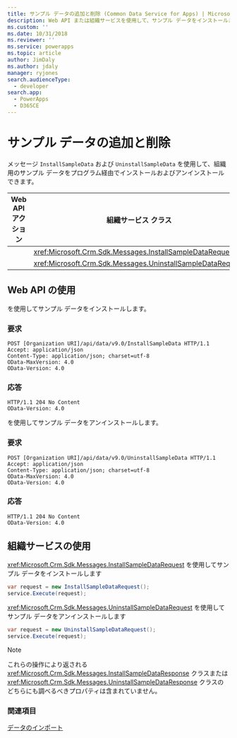 ```yaml
---
title: サンプル データの追加と削除 (Common Data Service for Apps) | Microsoft Docs
description: Web API または組織サービスを使用して、サンプル データをインストールまたはアンインストールする方法
ms.custom: ''
ms.date: 10/31/2018
ms.reviewer: ''
ms.service: powerapps
ms.topic: article
author: JimDaly
ms.author: jdaly
manager: ryjones
search.audienceType:
  - developer
search.app:
  - PowerApps
  - D365CE
---
```

# <a name="add-and-remove-sample-data"></a>サンプル データの追加と削除

メッセージ `InstallSampleData` および `UninstallSampleData` を使用して、組織用のサンプル データをプログラム経由でインストールおよびアンインストールできます。 

|Web API アクション |組織サービス クラス|
|--|--|
|<xref href="Microsoft.Dynamics.CRM.InstallSampleData?text=InstallSampleData Action" /> |<xref:Microsoft.Crm.Sdk.Messages.InstallSampleDataRequest>|
|<xref href="Microsoft.Dynamics.CRM.UninstallSampleData?text=UninstallSampleData Action" />|<xref:Microsoft.Crm.Sdk.Messages.UninstallSampleDataRequest>|

## <a name="using-the-web-api"></a>Web API の使用

<xref href="Microsoft.Dynamics.CRM.InstallSampleData?text=InstallSampleData Action" /> を使用してサンプル データをインストールします。

### <a name="request"></a>要求

```http
POST [Organization URI]/api/data/v9.0/InstallSampleData HTTP/1.1
Accept: application/json
Content-Type: application/json; charset=utf-8
OData-MaxVersion: 4.0
OData-Version: 4.0
```
### <a name="response"></a>応答

```http
HTTP/1.1 204 No Content
OData-Version: 4.0
```

<xref href="Microsoft.Dynamics.CRM.UninstallSampleData?text=UninstallSampleData Action" /> を使用してサンプル データをアンインストールします。

### <a name="request"></a>要求

```http
POST [Organization URI]/api/data/v9.0/UninstallSampleData HTTP/1.1
Accept: application/json
Content-Type: application/json; charset=utf-8
OData-MaxVersion: 4.0
OData-Version: 4.0
```
### <a name="response"></a>応答

```http
HTTP/1.1 204 No Content
OData-Version: 4.0
```

## <a name="using-the-organization-service"></a>組織サービスの使用

<xref:Microsoft.Crm.Sdk.Messages.InstallSampleDataRequest> を使用してサンプル データをインストールします

```csharp
var request = new InstallSampleDataRequest();
service.Execute(request);
```

<xref:Microsoft.Crm.Sdk.Messages.UninstallSampleDataRequest> を使用してサンプル データをアンインストールします

```csharp
var request = new UninstallSampleDataRequest();
service.Execute(request);
```

> [!NOTE]
> これらの操作により返される <xref:Microsoft.Crm.Sdk.Messages.InstallSampleDataResponse> クラスまたは <xref:Microsoft.Crm.Sdk.Messages.UninstallSampleDataResponse> クラスのどちらにも調べるべきプロパティは含まれていません。

### <a name="see-also"></a>関連項目

[データのインポート](import-data.md)
